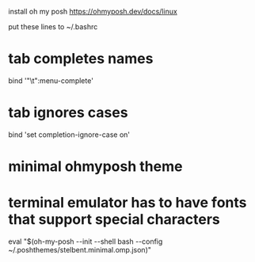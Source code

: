 install oh my posh
https://ohmyposh.dev/docs/linux


put these lines to ~/.bashrc

# tab completes names
bind '"\t":menu-complete'

# tab ignores cases
bind 'set completion-ignore-case on'

# minimal ohmyposh theme
# terminal emulator has to have fonts that support special characters
eval "$(oh-my-posh --init --shell bash --config ~/.poshthemes/stelbent.minimal.omp.json)"
